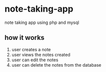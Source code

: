 # note-taking-app
note taking app using php and mysql

## how it works
1. user creates a note
2. user views the notes created
3. user can edit the notes
4. user can delete the notes from the database